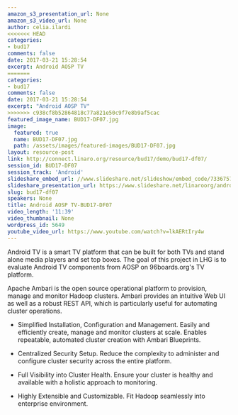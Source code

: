 ```yaml
---
amazon_s3_presentation_url: None
amazon_s3_video_url: None
author: celia.ilardi
<<<<<<< HEAD
categories:
- bud17
comments: false
date: 2017-03-21 15:28:54
excerpt: Android AOSP TV
=======
categories: 
- bud17
comments: false
date: 2017-03-21 15:28:54
excerpt: "Android AOSP TV"
>>>>>>> c938cf8b52864818c77a821e50c9f7e8b9af5cac
featured_image_name: BUD17-DF07.jpg
image:
  featured: true
  name: BUD17-DF07.jpg
  path: /assets/images/featured-images/BUD17-DF07.jpg
layout: resource-post
link: http://connect.linaro.org/resource/bud17/demo/bud17-df07/
session_id: BUD17-DF07
session_track: 'Android'
slideshare_embed_url: //www.slideshare.net/slideshow/embed_code/73367572
slideshare_presentation_url: https://www.slideshare.net/linaroorg/android-aosp-tv-bud17
slug: bud17-df07
speakers: None
title: Android AOSP TV-BUD17-DF07
video_length: '11:39'
video_thumbnail: None
wordpress_id: 5649
youtube_video_url: https://www.youtube.com/watch?v=lkAERtIry4w
---
```


Android TV is a smart TV platform that can be built for both TVs and stand alone media players and set top boxes.
The goal of this project in LHG is to evaluate Android TV components from AOSP on 96boards.org's TV platform.

Apache Ambari is the open source operational platform to provision, manage and monitor Hadoop clusters. Ambari provides an intuitive Web UI as well as a robust REST API, which is particularly useful for automating cluster operations.

- Simplified Installation, Configuration and Management. Easily and efficiently create, manage and monitor clusters at scale. Enables repeatable, automated cluster creation with Ambari Blueprints.

- Centralized Security Setup. Reduce the complexity to administer and configure cluster security across the entire platform.

- Full Visibility into Cluster Health. Ensure your cluster is healthy and available with a holistic approach to monitoring.

- Highly Extensible and Customizable. Fit Hadoop seamlessly into enterprise environment.